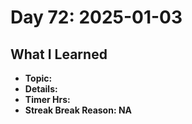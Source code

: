 # Day 72: 2025-01-03

## What I Learned
- **Topic:**
- **Details:**
- **Timer Hrs:**
- **Streak Break Reason: NA**